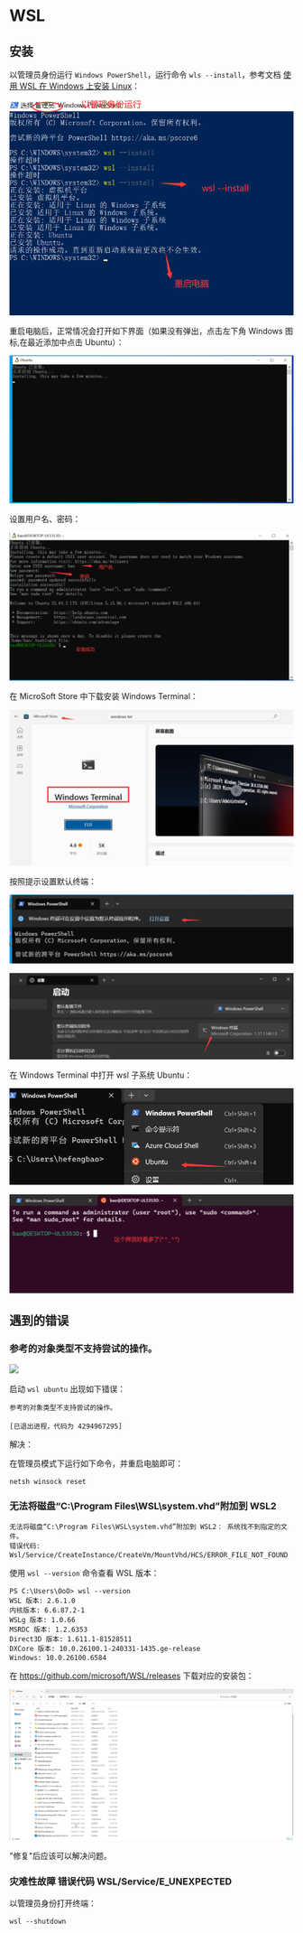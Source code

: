 # WSL

## 安装

以管理员身份运行 `Windows PowerShell`，运行命令 `wls --install`，参考文档 [使用 WSL 在 Windows 上安装 Linux](https://learn.microsoft.com/zh-cn/windows/wsl/install)：
			
![](./src/202308/FD3t54hU0ttnSqteAKB2JTYBQ8EPtFyVS5qSdIFO.png)

重启电脑后，正常情况会打开如下界面（如果没有弹出，点击左下角 Windows 图标,在最近添加中点击 Ubuntu）：

![](./src/202308/I2td2NP3LC5lpprbUOEuupEIDOPCU8ADZnNO842q.png)

设置用户名、密码：

![](./src/202308/sY5MJcRSP6v1A2v9YltrolxKgi6Tj0acouAINpLF.png)

在 MicroSoft Store 中下载安装 Windows Terminal：

![](./src/202308/HLsys5IbnnKeWgmSP7CykZpk522WUkVbQSEAeFkY.png)

按照提示设置默认终端：

![](./src/202308/KBikTGgn17pnV0AQTt6m1daLicelIM4x3RQ05Wr3.png)

![](./src/202308/5GJrLeuRKdHRQ3gyLBDpjn8xXhehHa8mqDsWGTIS.png)

在 Windows Terminal 中打开 wsl 子系统 Ubuntu：

![](./src/202308/Augb5YGiz5kpHbdzUmyHQb8gZ23lv4vqutCRX2Xm.png)

![](./src/202308/mOgVxGL78O6ROlZ0JQBUQ8doUhkj8zOAkrdwJSvY.png)

## 遇到的错误

### 参考的对象类型不支持尝试的操作。

![](./src/20210615102952.png)

启动 `wsl ubuntu` 出现如下错误：

```
参考的对象类型不支持尝试的操作。

[已退出进程，代码为 4294967295]
```

 
解决：

在管理员模式下运行如下命令，并重启电脑即可：

```
netsh winsock reset
```

### 无法将磁盘“C:\Program Files\WSL\system.vhd”附加到 WSL2

```shell
无法将磁盘“C:\Program Files\WSL\system.vhd”附加到 WSL2： 系统找不到指定的文件。 
错误代码: Wsl/Service/CreateInstance/CreateVm/MountVhd/HCS/ERROR_FILE_NOT_FOUND
```

使用 `wsl --version` 命令查看 WSL 版本：

```
PS C:\Users\OoO> wsl --version
WSL 版本: 2.6.1.0
内核版本: 6.6.87.2-1
WSLg 版本: 1.0.66
MSRDC 版本: 1.2.6353
Direct3D 版本: 1.611.1-81528511
DXCore 版本: 10.0.26100.1-240331-1435.ge-release
Windows: 10.0.26100.6584
```

在 https://github.com/microsoft/WSL/releases 下载对应的安装包：


![](./src/explorer_zEm8owvN0q.gif)

"修复"后应该可以解决问题。

### 灾难性故障 错误代码 WSL/Service/E_UNEXPECTED


以管理员身份打开终端：

```shell
wsl --shutdown
```